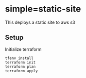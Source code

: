 # simple=static-site
This deploys a static site to aws s3

## Setup
Initialize terraform
```
tfenv install
terraform init
terraform plan
terraform apply
```
